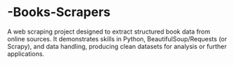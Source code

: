 # -Books-Scrapers
A web scraping project designed to extract structured book data from online sources. It demonstrates skills in Python, BeautifulSoup/Requests (or Scrapy), and data handling, producing clean datasets for analysis or further applications.
